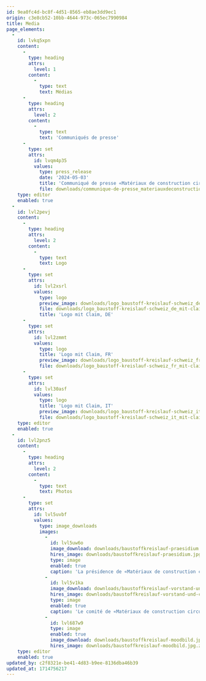 ```yaml
---
id: 9ea0fc4d-bc8f-4d51-8565-eb8ae3dd9ec1
origin: c3e8cb52-10bb-4644-973c-065ec7990984
title: Media
page_elements:
  -
    id: lvkq5xpn
    content:
      -
        type: heading
        attrs:
          level: 1
        content:
          -
            type: text
            text: Médias
      -
        type: heading
        attrs:
          level: 2
        content:
          -
            type: text
            text: 'Communiqués de presse'
      -
        type: set
        attrs:
          id: lvqm4p35
          values:
            type: press_release
            date: '2024-05-03'
            title: 'Communiqué de presse «Matériaux de construction circulaires Suisse»'
            file: downloads/communique-de-presse_materiauxdeconstructioncirculairessuisse_03052024.pdf
    type: editor
    enabled: true
  -
    id: lvl2pevj
    content:
      -
        type: heading
        attrs:
          level: 2
        content:
          -
            type: text
            text: Logo
      -
        type: set
        attrs:
          id: lvl2xsrl
          values:
            type: logo
            preview_image: downloads/logo_baustoff-kreislauf-schweiz_de_mit-claim_farbig_rgb.png
            file: downloads/logo_baustoff-kreislauf-schweiz_de_mit-claim_farbig_cmyk.eps.zip
            title: 'Logo mit Claim, DE'
      -
        type: set
        attrs:
          id: lvl2zmmt
          values:
            type: logo
            title: 'Logo mit Claim, FR'
            preview_image: downloads/logo_baustoff-kreislauf-schweiz_fr_mit-claim_farbig_rgb.png
            file: downloads/logo_baustoff-kreislauf-schweiz_fr_mit-claim_farbig_cmyk.eps.zip
      -
        type: set
        attrs:
          id: lvl30asf
          values:
            type: logo
            title: 'Logo mit Claim, IT'
            preview_image: downloads/logo_baustoff-kreislauf-schweiz_it_mit-claim_farbig_rgb.png
            file: downloads/logo_baustoff-kreislauf-schweiz_it_mit-claim_farbig_cmyk.eps.zip
    type: editor
    enabled: true
  -
    id: lvl2pnz5
    content:
      -
        type: heading
        attrs:
          level: 2
        content:
          -
            type: text
            text: Photos
      -
        type: set
        attrs:
          id: lvl5uvbf
          values:
            type: image_downloads
            images:
              -
                id: lvl5uw6o
                image_download: downloads/baustoffkreislauf-praesidium.jpg
                hires_image: downloads/baustoffkreislauf-praesidium.jpg.zip
                type: image
                enabled: true
                caption: 'La présidence de «Matériaux de construction circulaires Suisse».'
              -
                id: lvl5v1ka
                image_download: downloads/baustoffkreislauf-vorstand-und-co-geschaeftsfuehrer.jpg
                hires_image: downloads/baustoffkreislauf-vorstand-und-co-geschaeftsfuehrer.jpg.zip
                type: image
                enabled: true
                caption: 'Le comité de «Matériaux de construction circulaires Suisse».'
              -
                id: lvl687w9
                type: image
                enabled: true
                image_download: downloads/baustoffkreislauf-moodbild.jpg
                hires_image: downloads/baustoffkreislauf-moodbild.jpg.zip
    type: editor
    enabled: true
updated_by: c2f8321e-be41-4d83-b9ee-8136dba46b39
updated_at: 1714756217
---
```

